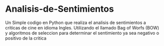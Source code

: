 # Analisis-de-Sentimientos
Un Simple codigo en Python que realiza el analisis de sentimientos a criticas de cine en idioma Ingles.
Utilizando el llamado Bag of Worfs (BOW) y algoritmos de seleccion para determinar el sentimiento ya sea negativo 
o positivo de la critica
